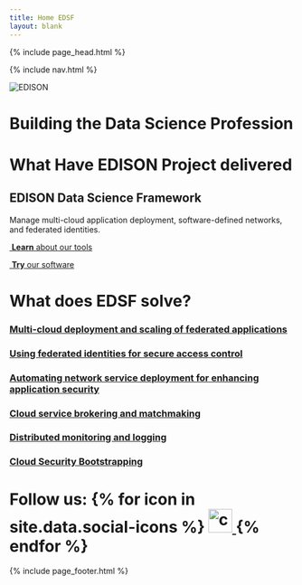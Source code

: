 ```yaml
---
title: Home EDSF
layout: blank
---
```

{% include page_head.html %}

{% include nav.html %}

<div class="container">
	<div class="row">
		<div class="col-xs-12">
			<div class="claim">
				<img alt="EDISON" src="/assets/images/EDISON-LOGO.png" >
				<h1>Building the Data Science Profession </h1>
			</div>
		</div>
	</div>
</div>

<div class="container">
	<div class="row">
		<div class="col-xs-12">
			<h1>What Have EDISON Project delivered</h1>
		</div>
	</div>
	<div class="row">
		<div class="col-md-4">
			<h2><span class="fa-stack"><i class="fa fa-circle fa-stack-2x"></i><i class="fa fa-terminal fa-stack-1x fa-inverse"></i></span>EDISON Data Science Framework</h2>
			<p class="lead">Manage multi-cloud application deployment, software-defined networks, and federated identities.</p>
			<p><a class="btn btn-primary btn-lg btn-block" href="/software.html"><i class="fa fa-book fa-inverse"></i>&nbsp;<b>Learn</b> about our tools</a></p>
			<p><a class="btn btn-primary btn-lg btn-block" href="/tryit.html"><i class="fa fa-cloud-upload fa-inverse"></i>&nbsp;<b>Try</b> our software</a></p>
		</div>
		
</div>

<div class="container challenges">
	<div class="row">
		<div class="col-xs-12">
			<h1>What does EDSF solve?</h1>
		</div>
	</div>
	<div class="row">
		<div class="col-md-6">
			<a href="about.html#deployment"><h3><span class="fa-stack"><i class="fa fa-circle fa-stack-2x"></i><i class="fa fa-cloud-upload fa-stack-1x fa-inverse"></i></span><span>Multi-cloud deployment and scaling of federated applications</span></h3></a>
		</div>
		<div class="col-md-6">
			<a href="about.html#federatedidentity"><h3><span class="fa-stack"><i class="fa fa-circle fa-stack-2x"></i><i class="fa fa-unlock fa-stack-1x fa-inverse"></i></span><span>Using federated identities for secure access control</span></h3></a>
		</div>
	</div>
	<div class="row">
		<div class="col-md-6">
			<a href="about.html#network"><h3><span class="fa-stack"><i class="fa fa-circle fa-stack-2x"></i><i class="fa fa-sitemap fa-stack-1x fa-inverse"></i></span><span>Automating network service deployment for enhancing application security</span></h3></a>
		</div>
		<div class="col-md-6">
			<a href="about.html#brokering"><h3><span class="fa-stack"><i class="fa fa-circle fa-stack-2x"></i><i class="fa fa-exchange fa-stack-1x fa-inverse"></i></span><span>Cloud service brokering and matchmaking</span></h3></a>
		</div>
	</div>
	<div class="row">
		<div class="col-md-6">
			<a href="about.html#monitoring"><h3><span class="fa-stack"><i class="fa fa-circle fa-stack-2x"></i><i class="fa fa-tachometer fa-stack-1x fa-inverse"></i></span><span>Distributed monitoring and logging</span></h3></a>
		</div>
		<div class="col-md-6">
			<a href="about.html#security"><h3><span class="fa-stack"><i class="fa fa-circle fa-stack-2x"></i><i class="fa fa-power-off fa-stack-1x fa-inverse"></i></span><span>Cloud Security Bootstrapping</span></h3></a>
		</div>
	</div>
</div>

<div class="container">
	<div class="row">
		<div class="col-xs-12">
			<h1>Follow us:
				{% for icon in site.data.social-icons %}
				<a class="social-icon-link {{ icon.class }}" href="{{ icon.url }}">
					<img src= "{{ icon.class | prepend: '/assets/images/' | append: '.svg' }}" alt='cyclone-project@{{ icon.class }}' width="42">
				</a>
				{% endfor %}
			</h1>
		</div>
	</div>
</div>

{% include page_footer.html %}
